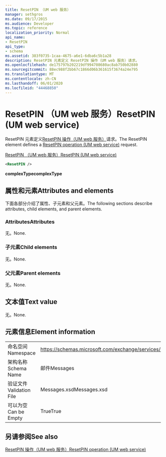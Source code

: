 ```yaml
---
title: ResetPIN （UM web 服务）
manager: sethgros
ms.date: 09/17/2015
ms.audience: Developer
ms.topic: reference
localization_priority: Normal
api_name:
- ResetPIN
api_type:
- schema
ms.assetid: 383f0735-1caa-4675-a6e1-6dba6c5b1a28
description: ResetPIN 元素定义 ResetPIN 操作（UM web 服务）请求。
ms.openlocfilehash: de175797b202219df994708680ac8ab750b02880
ms.sourcegitcommit: 88ec988f2bb67c1866d06b361615f3674a24e795
ms.translationtype: MT
ms.contentlocale: zh-CN
ms.lasthandoff: 06/01/2020
ms.locfileid: "44468850"
---
```

# <a name="resetpin-um-web-service"></a><span data-ttu-id="6d1e0-103">ResetPIN （UM web 服务）</span><span class="sxs-lookup"><span data-stu-id="6d1e0-103">ResetPIN (UM web service)</span></span>

<span data-ttu-id="6d1e0-104">ResetPIN 元素定义[ResetPIN 操作（UM web 服务）](resetpin-operation-um-web-service.md)请求。</span><span class="sxs-lookup"><span data-stu-id="6d1e0-104">The ResetPIN element defines a [ResetPIN operation (UM web service)](resetpin-operation-um-web-service.md) request.</span></span> 
  
[<span data-ttu-id="6d1e0-105">ResetPIN （UM web 服务）</span><span class="sxs-lookup"><span data-stu-id="6d1e0-105">ResetPIN (UM web service)</span></span>](resetpin-um-web-service.md)
  
```xml
<ResetPIN />
```

 <span data-ttu-id="6d1e0-106">**complexType**</span><span class="sxs-lookup"><span data-stu-id="6d1e0-106">**complexType**</span></span>
## <a name="attributes-and-elements"></a><span data-ttu-id="6d1e0-107">属性和元素</span><span class="sxs-lookup"><span data-stu-id="6d1e0-107">Attributes and elements</span></span>

<span data-ttu-id="6d1e0-108">下面各部分介绍了属性、子元素和父元素。</span><span class="sxs-lookup"><span data-stu-id="6d1e0-108">The following sections describe attributes, child elements, and parent elements.</span></span>
  
### <a name="attributes"></a><span data-ttu-id="6d1e0-109">Attributes</span><span class="sxs-lookup"><span data-stu-id="6d1e0-109">Attributes</span></span>

<span data-ttu-id="6d1e0-110">无。</span><span class="sxs-lookup"><span data-stu-id="6d1e0-110">None.</span></span>
  
### <a name="child-elements"></a><span data-ttu-id="6d1e0-111">子元素</span><span class="sxs-lookup"><span data-stu-id="6d1e0-111">Child elements</span></span>

<span data-ttu-id="6d1e0-112">无。</span><span class="sxs-lookup"><span data-stu-id="6d1e0-112">None.</span></span>
  
### <a name="parent-elements"></a><span data-ttu-id="6d1e0-113">父元素</span><span class="sxs-lookup"><span data-stu-id="6d1e0-113">Parent elements</span></span>

<span data-ttu-id="6d1e0-114">无。</span><span class="sxs-lookup"><span data-stu-id="6d1e0-114">None.</span></span>
  
## <a name="text-value"></a><span data-ttu-id="6d1e0-115">文本值</span><span class="sxs-lookup"><span data-stu-id="6d1e0-115">Text value</span></span>

<span data-ttu-id="6d1e0-116">无。</span><span class="sxs-lookup"><span data-stu-id="6d1e0-116">None.</span></span>
  
## <a name="element-information"></a><span data-ttu-id="6d1e0-117">元素信息</span><span class="sxs-lookup"><span data-stu-id="6d1e0-117">Element information</span></span>

|||
|:-----|:-----|
|<span data-ttu-id="6d1e0-118">命名空间</span><span class="sxs-lookup"><span data-stu-id="6d1e0-118">Namespace</span></span>  <br/> |https://schemas.microsoft.com/exchange/services/2006/messages  <br/> |
|<span data-ttu-id="6d1e0-119">架构名称</span><span class="sxs-lookup"><span data-stu-id="6d1e0-119">Schema Name</span></span>  <br/> |<span data-ttu-id="6d1e0-120">邮件</span><span class="sxs-lookup"><span data-stu-id="6d1e0-120">Messages</span></span>  <br/> |
|<span data-ttu-id="6d1e0-121">验证文件</span><span class="sxs-lookup"><span data-stu-id="6d1e0-121">Validation File</span></span>  <br/> |<span data-ttu-id="6d1e0-122">Messages.xsd</span><span class="sxs-lookup"><span data-stu-id="6d1e0-122">Messages.xsd</span></span>  <br/> |
|<span data-ttu-id="6d1e0-123">可以为空</span><span class="sxs-lookup"><span data-stu-id="6d1e0-123">Can be Empty</span></span>  <br/> |<span data-ttu-id="6d1e0-124">True</span><span class="sxs-lookup"><span data-stu-id="6d1e0-124">True</span></span>  <br/> |
   
## <a name="see-also"></a><span data-ttu-id="6d1e0-125">另请参阅</span><span class="sxs-lookup"><span data-stu-id="6d1e0-125">See also</span></span>



[<span data-ttu-id="6d1e0-126">ResetPIN 操作（UM web 服务）</span><span class="sxs-lookup"><span data-stu-id="6d1e0-126">ResetPIN operation (UM web service)</span></span>](resetpin-operation-um-web-service.md)

